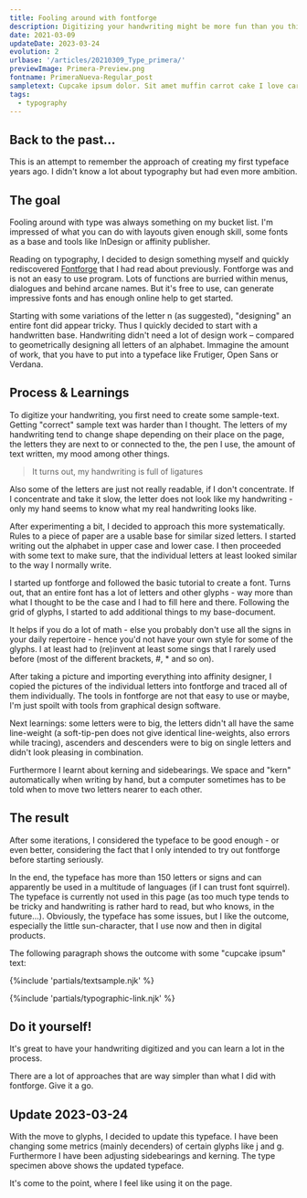 ```yaml
---
title: Fooling around with fontforge
description: Digitizing your handwriting might be more fun than you think (if you also have strange ideas of "fun")
date: 2021-03-09
updateDate: 2023-03-24
evolution: 2
urlbase: '/articles/20210309_Type_primera/'
previewImage: Primera-Preview.png
fontname: PrimeraNueva-Regular_post
sampletext: Cupcake ipsum dolor. Sit amet muffin carrot cake I love caramels brownie halvah & cotton candy. +"*ç%&/()=@#[]{}$1234567890?.
tags:
  - typography
---
```


## Back to the past...

This is an attempt to remember the approach of creating my first typeface years ago. I didn't know a lot about typography but had even more ambition.

## The goal

Fooling around with type was always something on my bucket list. I'm impressed of what you can do with layouts given enough skill, some fonts as a base and tools like InDesign or affinity publisher. 

Reading on typography, I decided to design something myself and quickly rediscovered [Fontforge](https://fontforge.org/) that I had read about previously. Fontforge was and is not an easy to use program. Lots of functions are burried within menus, dialogues and behind arcane names. But it's free to use, can generate impressive fonts and has enough online help to get started.

Starting with some variations of the letter n (as suggested), "designing" an entire font did appear tricky. Thus I quickly decided to start with a handwritten base. Handwriting didn't need a lot of design work – compared to geometrically designing all letters of an alphabet. Immagine the amount of work, that you have to put into a typeface like Frutiger, Open Sans or Verdana.

## Process & Learnings

To digitize your handwriting, you first need to create some sample-text. Getting "correct" sample text was harder than I thought. The letters of my handwriting tend to change shape depending on their place on the page, the letters they are next to or connected to the, the pen I use, the amount of text written, my mood among other things. 

> It turns out, my handwriting is full of ligatures 

Also some of the letters are just not really readable, if I don't concentrate. If I concentrate and take it slow, the letter does not look like my handwriting - only my hand seems to know what my real handwriting looks like. 

After experimenting a bit, I decided to approach this more systematically. Rules to a piece of paper are a usable base for similar sized letters. I started writing out the alphabet in upper case and lower case. I then proceeded with some text to make sure, that the individual letters at least looked similar to the way I normally write. 

I started up fontforge and followed the basic tutorial to create a font. Turns out, that an entire font has a lot of letters and other glyphs - way more than what I thought to be the case and I had to fill here and there. Following the grid of glyphs, I started to add additional things to my base-document. 

It helps if you do a lot of math - else you probably don't use all the signs in your daily repertoire - hence you'd not have your own style for some of the glyphs. I at least had to (re)invent at least some sings that I rarely used before (most of the different brackets, #, * and so on).

After taking a picture and importing everything into affinity designer, I copied the pictures of the individual letters into fontforge and traced all of them individually. The tools in fontforge are not that easy to use or maybe, I'm just spoilt with tools from graphical design software. 

Next learnings: some letters were to big, the letters didn't all have the same line-weight (a soft-tip-pen does not give identical line-weights, also errors while tracing), ascenders and descenders were to big on single letters and didn't look pleasing in combination. 

Furthermore I learnt about kerning and sidebearings. We space and "kern" automatically when writing by hand, but a computer sometimes has to be told when to move two letters nearer to each other. 

## The result

After some iterations, I considered the typeface to be good enough - or even better, considering the fact that I only intended to try out fontforge before starting seriously. 

In the end, the typeface has more than 150 letters or signs and can apparently be used in a multitude of languages (if I can trust font squirrel). The typeface is currently not used in this page (as too much type tends to be tricky and handwriting is rather hard to read, but who knows, in the future...). Obviously, the typeface has some issues, but I like the outcome, especially the little sun-character, that I use now and then in digital products. 

The following paragraph shows the outcome with some "cupcake ipsum" text: 

{%include 'partials/textsample.njk' %}

{%include 'partials/typographic-link.njk' %}

## Do it yourself!

It's great to have your handwriting digitized and you can learn a lot in the process. 

There are a lot of approaches that are way simpler than what I did with fontforge. Give it a go. 

## Update 2023-03-24

With the move to glyphs, I decided to update this typeface. I have been changing some metrics (mainly decenders) of certain glyphs like j and g. Furthermore I have been adjusting sidebearings and kerning. The type specimen above shows the updated typeface. 

It's come to the point, where I feel like using it on the page. 

